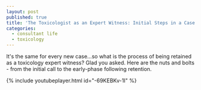 ```yaml
---
layout: post
published: true
title: 'The Toxicologist as an Expert Witness: Initial Steps in a Case'
categories:
  - consultant life
  - toxicology
---
```


It's the same for every new case…so what is the process of being retained as a toxicology expert witness? Glad you asked. Here are the nuts and bolts - from the initial call to the early-phase following retention.

{% include youtubeplayer.html id="-69KEBKv-1I" %}
